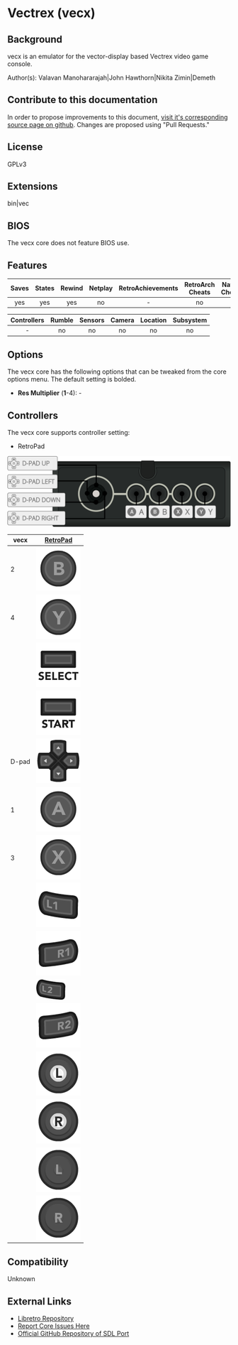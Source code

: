 # Vectrex (vecx)

## Background

vecx is an emulator for the vector-display based Vectrex video game console.

Author(s): Valavan Manohararajah|John Hawthorn|Nikita Zimin|Demeth

## Contribute to this documentation

In order to propose improvements to this document, [visit it's corresponding source page on github](https://github.com/libretro/docs/tree/master/docs/library/vecx.md). Changes are proposed using "Pull Requests."

## License

GPLv3

## Extensions

bin|vec

## BIOS

The vecx core does not feature BIOS use.

## Features

| Saves | States      | Rewind | Netplay | RetroAchievements | RetroArch Cheats | Native Cheats |
|:-----:|:-----------:|:------:|:-------:|:-----------------:|:----------------:|:-------------:|
|  yes  |   yes       | yes    |  no     |        -          |  no              | -             |

| Controllers     | Rumble | Sensors | Camera | Location | Subsystem     |
|:---------------:|:------:|:-------:|:------:|:--------:|:-------------:|
|        -        |  no    |   no    |  no    |   no     |      no       |

## Options

The vecx core has the following options that can be tweaked from the core options menu. The default setting is bolded. 

- **Res Multiplier** (**1**-4): -

## Controllers

The vecx core supports controller setting:

* RetroPad

![vecx_retropad](images\Controllers\vecx_retropad.png)

| vecx      | [RetroPad](RetroPad)                                           |
|-----------|----------------------------------------------------------------|
| 2         | ![RetroPad_B](images/RetroPad/Retro_B_Round.png)               |
| 4         | ![RetroPad_Y](images/RetroPad/Retro_Y_Round.png)               |
|           | ![RetroPad_Select](images/RetroPad/Retro_Select.png)           |
|           | ![RetroPad_Start](images/RetroPad/Retro_Start.png)             |
| D-pad     | ![RetroPad_Dpad](images/RetroPad/Retro_Dpad.png)               |
| 1         | ![RetroPad_A](images/RetroPad/Retro_A_Round.png)               |
| 3         | ![RetroPad_X](images/RetroPad/Retro_X_Round.png)               |
|           | ![RetroPad_L1](images/RetroPad/Retro_L1.png)                   |
|           | ![RetroPad_R1](images/RetroPad/Retro_R1.png)                   |
|           | ![RetroPad_L2](images/RetroPad/Retro_L2_Temp.png)              |
|           | ![RetroPad_R2](images/RetroPad/Retro_R2.png)                   |
|           | ![RetroPad_L3](images/RetroPad/Retro_L3.png)                   |
|           | ![RetroPad_R3](images/RetroPad/Retro_R3.png)                   |
|           | ![RetroPad_Left_Stick](images/RetroPad/Retro_Left_Stick.png)   |
|           | ![RetroPad_Right_Stick](images/RetroPad/Retro_Right_Stick.png) |

## Compatibility

Unknown

## External Links

* [Libretro Repository](https://github.com/libretro/libretro-vecx)
* [Report Core Issues Here](https://github.com/libretro/libretro-meta/issues)
* [Official GitHub Repository of SDL Port](https://github.com/jhawthorn/vecx)

